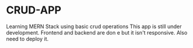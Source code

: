 # CRUD-APP
Learning MERN Stack using basic crud operations
This app is still under development. Frontend and backend are don e but it isn't responsive. Also need to deploy it.
